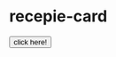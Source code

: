 # recepie-card
<a href="https://shivaram-tech.github.io/recepie-card/">
<button>click here!</button>
</a>
